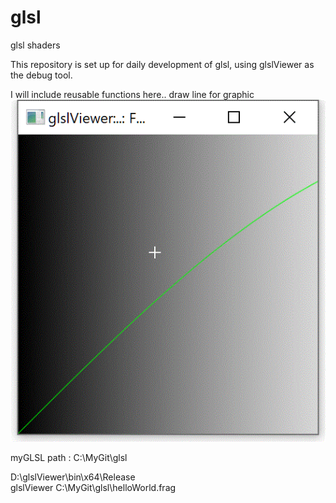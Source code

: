 # glsl
glsl shaders

This repository is set up for daily development of glsl, using glslViewer as the debug tool.

I will include reusable functions here..
draw line for graphic
![Image description](https://github.com/hyunxiGit/glsl/blob/master/Lineplot.gif)

myGLSL path :
C:\MyGit\glsl

D:\glslViewer\bin\x64\Release\
glslViewer C:\MyGit\glsl\helloWorld.frag